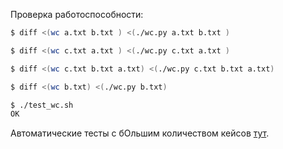 Проверка работоспособности:
```sh
$ diff <(wc a.txt b.txt ) <(./wc.py a.txt b.txt )

$ diff <(wc c.txt a.txt ) <(./wc.py c.txt a.txt )

$ diff <(wc c.txt b.txt a.txt) <(./wc.py c.txt b.txt a.txt)

$ diff <(wc b.txt) <(./wc.py b.txt)

$ ./test_wc.sh
OK
```

Автоматические тесты с бОльшим количеством кейсов [тут](../test_wc.sh).
